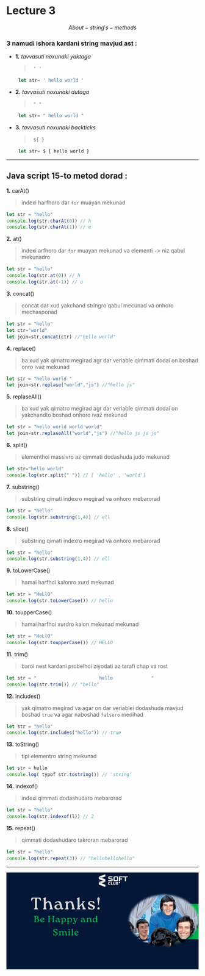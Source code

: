 # Lecture 3
$$ About-string's-methods 
$$

###   __3 namudi ishora kardani string mavjud ast :__
*  __1.__ _tavvasuti noxunaki  yaktaga_
   
    >`  ' '  ` 
    ```javascript
     let str= ' hello world '
     ```

*  __2.__ _tavvasuti noxunaki  dutaga_
   
    >`  " "  ` 
    ```javascript
     let str= " hello world "
     ```

*  __3.__ _tavvasuti noxunaki  backticks_
   
    >`  ${ }  ` 
    ```javascript
     let str= $ { hello world }
     ```


____
## Java script  15-to metod dorad :
__1.__ carAt() 
> indexi harfhoro dar ` for ` muayan mekunad 
```javascript
let str = "hello"
console.log(str.charAt(0)) // h
console.log(str.charAt(1)) // e
```
  
__2.__ at() 
> indexi arfhoro dar ` for ` muayan mekunad va elementi `-`> niz qabul mekunadro 
```javascript
let str = "hello"
console.log(str.at(0)) // h
console.log(str.at(-1)) // o
```

__3.__ concat() 
> concat dar xud yakchand stringro qabul mecunad va onhoro mechasponad 
```javascript
let str = "hello"
let ctr="world"
let join=str.concat(ctr) //"hello world"
```

__4.__ replace() 
> ba xud yak qimatro megirad agr dar veriable qimmati dodai on boshad onro ivaz mekunad
```javascript
let str = "hello world "
let join=str.replase("world","js") //"hello js"
```

__5.__ replaseAll() 
> ba xud yak qimatro megirad agr dar veriable qimmati dodai on yakchandto boshad onhoro ivaz mekunad
```javascript
let str = "hello world world world"
let join=str.replaseAll("world","js") //"hello js js js"
```

__6.__ split() 
> elementhoi massivro az qimmati dodashuda judo mekunad 
```javascript
let str="hello world"
console.log(str.split(" ")) // [ 'hello' , 'world']
```

__7.__ substring() 
> substring qimati indexro megirad va onhoro mebarorad
```javascript
let str = "hello"
console.log(str.substring(1,4)) // ell
```

__8.__ slice() 
> substring qimati indexro megirad va onhoro mebarorad
```javascript
let str = "hello"
console.log(str.substring(1,4)) // ell
```

__9.__ toLowerCase() 
> hamai harfhoi kalonro xurd mekunad
```javascript
let str = "HeLlO"
console.log(str.toLowerCase()) // hello
```

__10.__ toupperCase() 
> hamai harfhoi xurdro kalon mekunad mekunad
```javascript
let str = "HeLlO"
console.log(str.toupperCase()) // HELLO
```

__11.__ trim() 
> baroi nest kardani probelhoi ziyodati az tarafi chap va rost
```javascript
let str = "                       hello              "
console.log(str.trim()) // "hello"
```

__12.__ includes() 
> yak qimatro megirad va agar on dar veriablei dodashuda mavjud boshad `true` va agar naboshad `falsero` medihad 
```javascript
let str = "hello"
console.log(str.includes("hello")) // true
```

__13.__ toString() 
> tipi elementro string mekunad
```javascript
let str = hello
console.log( typof str.tostring()) // 'string'

```

__14.__ indexof() 
> indexi qimmati dodashudaro mebarorad
```javascript
let str = "hello"
console.log(str.indexof(l)) // 2
```

__15.__ repeat() 
>  qimmati dodashudaro takroran mebarorad
```javascript
let str = "hello"
console.log(str.repeat(3)) // "hellohellohello"
```
_____
![alt text](<Снимок экрана 2024-08-10 105607.png>)

